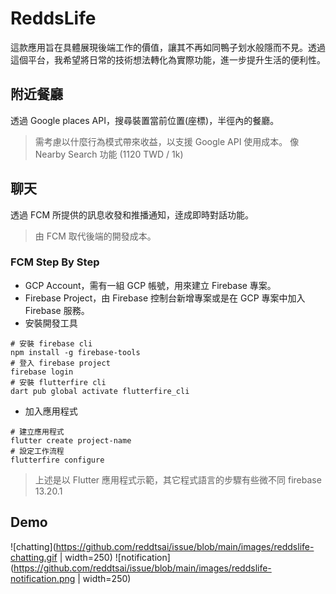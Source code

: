 # ReddsLife

這款應用旨在具體展現後端工作的價值，讓其不再如同鴨子划水般隱而不見。透過這個平台，我希望將日常的技術想法轉化為實際功能，進一步提升生活的便利性。

## 附近餐廳

透過 Google places API，搜尋裝置當前位置(座標)，半徑內的餐廳。

> 需考慮以什麼行為模式帶來收益，以支援 Google API 使用成本。
> 像 Nearby Search 功能 (1120 TWD / 1k)

## 聊天

透過 FCM 所提供的訊息收發和推播通知，逹成即時對話功能。

> 由 FCM 取代後端的開發成本。

### FCM Step By Step

- GCP Account，需有一組 GCP 帳號，用來建立 Firebase 專案。
- Firebase Project，由 Firebase 控制台新增專案或是在 GCP 專案中加入 Firebase 服務。
- 安裝開發工具

```
# 安裝 firebase cli
npm install -g firebase-tools
# 登入 firebase project
firebase login
# 安裝 flutterfire cli
dart pub global activate flutterfire_cli
```

- 加入應用程式

```
# 建立應用程式
flutter create project-name
# 設定工作流程
flutterfire configure
```

> 上述是以 Flutter 應用程式示範，其它程式語言的步驟有些微不同
> firebase 13.20.1

## Demo

![chatting](https://github.com/reddtsai/issue/blob/main/images/reddslife-chatting.gif | width=250) ![notification](https://github.com/reddtsai/issue/blob/main/images/reddslife-notification.png | width=250)
